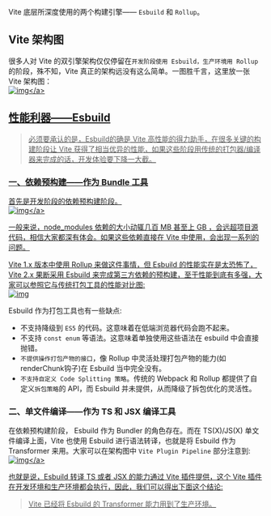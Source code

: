 Vite 底层所深度使用的两个构建引擎—— `Esbuild` 和 `Rollup`。

## Vite 架构图
很多人对 Vite 的双引擎架构仅仅停留在`开发阶段使用 Esbuild，生产环境用 Rollup`的阶段，殊不知，Vite 真正的架构远没有这么简单。一图胜千言，这里放一张 Vite 架构图：<br>
<a data-fancybox title="img" href="https://p3-juejin.byteimg.com/tos-cn-i-k3u1fbpfcp/02910cd2c6894bcdb3a9e0fc9e59f4c2~tplv-k3u1fbpfcp-zoom-in-crop-mark:1304:0:0:0.awebp?">![img](https://p3-juejin.byteimg.com/tos-cn-i-k3u1fbpfcp/02910cd2c6894bcdb3a9e0fc9e59f4c2~tplv-k3u1fbpfcp-zoom-in-crop-mark:1304:0:0:0.awebp?)</a>

## 性能利器——Esbuild
>必须要承认的是，Esbuild的确是 Vite 高性能的得力助手，在很多关键的构建阶段让 Vite 获得了相当优异的性能，如果这些阶段用传统的打包器/编译器来完成的话，开发体验要下降一大截。
### 一、依赖预构建——作为 Bundle 工具
首先是开发阶段的依赖预构建阶段。<br>
<a data-fancybox title="img" href="https://p6-juejin.byteimg.com/tos-cn-i-k3u1fbpfcp/f53b2429304e4808be5faea190bf05a7~tplv-k3u1fbpfcp-zoom-in-crop-mark:1304:0:0:0.awebp?">![img](https://p6-juejin.byteimg.com/tos-cn-i-k3u1fbpfcp/f53b2429304e4808be5faea190bf05a7~tplv-k3u1fbpfcp-zoom-in-crop-mark:1304:0:0:0.awebp?)</a>

一般来说，node_modules 依赖的大小动辄几百 MB 甚至上 GB ，会远超项目源代码，相信大家都深有体会。如果这些依赖直接在 Vite 中使用，会出现一系列的问题。

Vite 1.x 版本中使用 Rollup 来做这件事情，但 Esbuild 的性能实在是太恐怖了，Vite 2.x 果断采用 Esbuild 来完成第三方依赖的预构建，至于性能到底有多强，大家可以参照它与传统打包工具的性能对比图:<br>
<a data-fancybox title="img" href="https://p3-juejin.byteimg.com/tos-cn-i-k3u1fbpfcp/df7f314cd598418f924c689020fbee88~tplv-k3u1fbpfcp-zoom-in-crop-mark:1304:0:0:0.awebp">![img](https://p3-juejin.byteimg.com/tos-cn-i-k3u1fbpfcp/df7f314cd598418f924c689020fbee88~tplv-k3u1fbpfcp-zoom-in-crop-mark:1304:0:0:0.awebp)</a>

Esbuild 作为打包工具也有一些缺点:
- 不支持降级到 `ES5` 的代码。这意味着在低端浏览器代码会跑不起来。
- 不支持 `const enum` 等语法。这意味着单独使用这些语法在 esbuild 中会直接抛错。
- `不提供操作打包产物的接口`，像 Rollup 中灵活处理打包产物的能力(如renderChunk钩子)在 Esbuild 当中完全没有。
- `不支持自定义 Code Splitting 策略`。传统的 Webpack 和 Rollup 都提供了自定义`拆包策略`的 API，而 Esbuild 并未提供，从而降级了拆包优化的灵活性。

### 二、单文件编译——作为 TS 和 JSX 编译工具
在依赖预构建阶段， Esbuild 作为 Bundler 的角色存在。而在 TS(X)/JS(X) 单文件编译上面，Vite 也使用 Esbuild 进行语法转译，也就是将 Esbuild 作为 Transformer 来用。大家可以在架构图中 `Vite Plugin Pipeline` 部分注意到:   <br> 
<a data-fancybox title="img" href="https://p3-juejin.byteimg.com/tos-cn-i-k3u1fbpfcp/7b1ab2ef7b0443cb99b1aa48e908ffce~tplv-k3u1fbpfcp-zoom-in-crop-mark:1304:0:0:0.awebp?">![img](https://p3-juejin.byteimg.com/tos-cn-i-k3u1fbpfcp/7b1ab2ef7b0443cb99b1aa48e908ffce~tplv-k3u1fbpfcp-zoom-in-crop-mark:1304:0:0:0.awebp?)</a>

也就是说，Esbuild 转译 TS 或者 JSX 的能力通过 Vite 插件提供，这个 Vite 插件在开发环境和生产环境都会执行，因此，我们可以得出下面这个结论:
>Vite 已经将 Esbuild 的 Transformer 能力用到了生产环境。